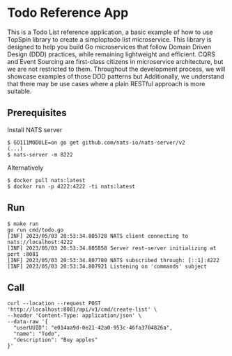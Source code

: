 # Todo Reference App

This is a Todo List reference application, a basic example of how to use TopSpin library to create a simploptodo list microservice. This library is designed to help you build Go microservices that follow Domain Driven Design (DDD) practices, while remaining lightweight and efficient. CQRS and Event Sourcing are first-class citizens in microservice architecture, but we are not restricted to them. Throughout the development process, we will showcase examples of those DDD patterns but Additionally, we understand that there may be use cases where a plain RESTful approach is more suitable. 

## Prerequisites
Install NATS server
```shell
$ GO111MODULE=on go get github.com/nats-io/nats-server/v2
(...)
$ nats-server -m 8222
```

Alternatively
```shell
$ docker pull nats:latest
$ docker run -p 4222:4222 -ti nats:latest
````

## Run
```shell
$ make run
go run cmd/todo.go
[INF] 2023/05/03 20:53:34.805728 NATS client connecting to nats://localhost:4222
[INF] 2023/05/03 20:53:34.805858 Server rest-server initializing at port :8081
[INF] 2023/05/03 20:53:34.807780 NATS subscribed through: [::1]:4222
[INF] 2023/05/03 20:53:34.807921 Listening on 'commands' subject
```

## Call
```shell
curl --location --request POST 'http://localhost:8081/api/v1/cmd/create-list' \
--header 'Content-Type: application/json' \
--data-raw '{
  "userUUID": "e014aa9d-0e21-42a0-953c-46fa3704826a",
  "name": "Todo",
  "description": "Buy apples"
}'
```
